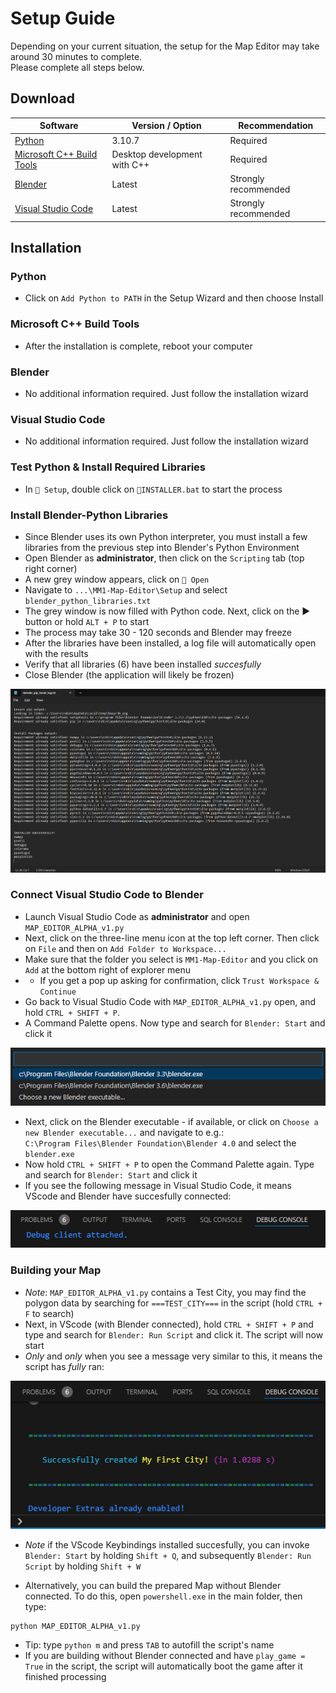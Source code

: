 # Setup Guide

Depending on your current situation, the setup for the Map Editor may take around 30 minutes to complete.  
Please complete all steps below.

## Download

| Software | Version / Option | Recommendation 
|-------------------------------------------------|------------------------------------------|----------------------------------|
| [Python ](https://www.python.org/ftp/python/3.10.7/python-3.10.7-amd64.exe) | 3.10.7 | Required |
| [Microsoft C++ Build Tools](https://visualstudio.microsoft.com/visual-cpp-build-tools/) | Desktop development with C++ | Required 
| [Blender ](https://www.blender.org/download/) | Latest | Strongly recommended
| [Visual Studio Code](https://code.visualstudio.com/download) | Latest | Strongly recommended |

## Installation
### Python
* Click on `Add Python to PATH` in the Setup Wizard and then choose Install

### Microsoft C++ Build Tools
* After the installation is complete, reboot your computer

### Blender
* No additional information required. Just follow the installation wizard

### Visual Studio Code
* No additional information required. Just follow the installation wizard

### Test Python & Install Required Libraries
* In `📁 Setup`, double click on `📄INSTALLER.bat` to start the process

### Install Blender-Python Libraries
* Since Blender uses its own Python interpreter, you must install a few libraries from the previous step into Blender's Python Environment
* Open Blender as **administrator**, then click on the `Scripting` tab (top right corner)
* A new grey window appears, click on `📁 Open`
* Navigate to `...\MM1-Map-Editor\Setup` and select `blender_python_libraries.txt`
* The grey window is now filled with Python code. Next, click on the ▶️ button or hold `ALT + P` to start
* The process may take 30 - 120 seconds and Blender may freeze
* After the libraries have been installed, a log file will automatically open with the results
* Verify that all libraries (6) have been installed *succesfully*
* Close Blender (the application will likely be frozen)

![Preview](Screenshots/VERIFY_BLENDER_PYTHON_LIBRARIES.png)
				
### Connect Visual Studio Code to Blender
* Launch Visual Studio Code as **administrator** and open `MAP_EDITOR_ALPHA_v1.py`
* Next, click on the three-line menu icon at the top left corner. Then click on `File` and then on `Add Folder to Workspace...` 
* Make sure that the folder you select is `MM1-Map-Editor` and you click on `Add` at the bottom right of explorer menu
* * If you get a pop up asking for confirmation, click `Trust Workspace & Continue`
* Go back to Visual Studio Code with `MAP_EDITOR_ALPHA_v1.py` open, and hold `CTRL + SHIFT + P`. 
* A Command Palette opens. Now type and search for `Blender: Start` and click it

![Preview](Screenshots/OPEN_BLENDER_EXE_VIA_VSCODE.png)

* Next, click on the Blender executable - if available, or click on `Choose a new Blender executable...` and navigate to e.g.:  
`C:\Program Files\Blender Foundation\Blender 4.0` and select the `blender.exe`
* Now hold `CTRL + SHIFT + P` to open the Command Palette again. Type and search for `Blender: Start` and click it 
* If you see the following message in Visual Studio Code, it means VScode and Blender have succesfully connected:

![Preview](Screenshots/SUCCES_VSCODE_CONNECT_TO_BLENDER.png)

### Building your Map

* *Note*: `MAP_EDITOR_ALPHA_v1.py` contains a Test City, you may find the polygon data by searching for `===TEST_CITY===` in the script (hold `CTRL + F` to search)
* Next, in VScode (with Blender connected), hold `CTRL + SHIFT + P` and type and search for `Blender: Run Script` and click it. The script will now start
* *Only* and *only* when you see a message very similar to this, it means the script has *fully* ran:

![Preview](Screenshots//SUCCES_RAN_PYTHON_BLENDER_CODE.png)

* *Note* if the VScode Keybindings installed succesfully, you can invoke `Blender: Start` by holding `Shift + Q`, and subsequently `Blender: Run Script` by holding `Shift + W`

* Alternatively, you can build the prepared Map without Blender connected. To do this, open `powershell.exe` in the main folder, then type:
```shell
python MAP_EDITOR_ALPHA_v1.py 
```

* Tip: type `python m` and press `TAB` to autofill the script's name
* If you are building without Blender connected and have `play_game = True` in the script, the script will automatically boot the game after it finished processing